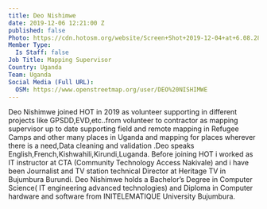 ```yaml
---
title: Deo Nishimwe
date: 2019-12-06 12:21:00 Z
published: false
Photo: https://cdn.hotosm.org/website/Screen+Shot+2019-12-04+at+6.08.28+PM-9f39ac.png
Member Type:
  Is Staff: false
Job Title: Mapping Supervisor
Country: Uganda
Team: Uganda
Social Media (Full URL):
  OSM: https://www.openstreetmap.org/user/DEO%20NISHIMWE
---
```


Deo Nishimwe joined HOT in 2019 as volunteer supporting in different projects like GPSDD,EVD,etc..from volunteer to contractor as mapping supervisor up to date supporting field and remote mapping in Refugee Camps and other many places in Uganda and mapping for places wherever there is a need,Data cleaning and validation .Deo speaks English,French,Kishwahili,Kirundi,Luganda. Before joining HOT i worked as IT instructor at CTA (Community Technology Access Nakivale) and i have been Journalist and TV station technical Director at Heritage TV in Bujumbura Burundi. Deo Nishimwe holds a Bachelor’s Degree in Computer Science( IT engineering advanced technologies) and Diploma in Computer hardware and software from INITELEMATIQUE University Bujumbura.